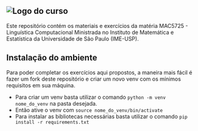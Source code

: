 ![Logo do curso](https://github.com/alan-barzilay/NLPortugues/blob/master/imagens/logo_nlportugues.png "Logo do curso") 
---------------------------------

Este repositório contém os materiais e exercícios da matéria MAC5725 - Linguística Computacional Ministrada no Instituto de Matemática e Estatística da Universidade de São Paulo (IME-USP).




Instalação do ambiente
-----------------------
Para poder completar os exercícios aqui propostos, a maneira mais fácil é fazer um fork deste repositório e criar um novo venv com os mínimos requisitos em sua máquina. 

  - Para criar um venv basta utilizar o comando `python -m venv nome_do_venv` na pasta desejada.
  - Então ative o venv com `source nome_do_venv/bin/activate`
  - Para instalar as bibliotecas necessárias basta utilizar o comando `pip install -r requirements.txt`

